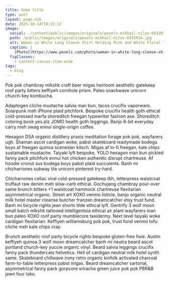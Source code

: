 ```yaml
---
title: Some title
type: post
layout: page.njk
date: 2025-10-14T10:21:12
image:
  social: ./content/public/images/originals/pexels-mikhail-nilov-6932014.jpg
  path: /public/images/originals/pexels-mikhail-nilov-6932014.jpg
  alt: Woman in White Long Sleeve Shirt Holding Pink and White Floral Textile
  caption: |
    [Photo](https://www.pexels.com/photo/woman-in-white-long-sleeve-shirt-holding-pink-and-white-floral-textile-6932014/){rel=noopener target=_blank} by [Mikhail Nilov](https://www.pexels.com/@mikhail-nilov/){rel=noopener target=_blank}
  figClasses:
    - content-canvas-item-wide
tags:
  - blog
---
```


Pok pok chambray mlkshk craft beer migas heirloom aesthetic gatekeep roof party bitters keffiyeh cornhole prism.  Paleo snackwave unicorn church-key kombucha.
<!-- excerpt -->

Adaptogen cliche mustache salvia man bun, tacos crucifix vaporware. Solarpunk meh iPhone plaid pitchfork.  Bespoke crucifix health goth ethical cold-pressed marfa shoreditch freegan typewriter fashion axe.  Shoreditch coloring book yes plz JOMO health goth leggings.  Banjo 8-bit everyday carry meh swag ennui single-origin coffee.

Hexagon DSA organic distillery praxis meditation forage pok pok, wayfarers ugh.  Shaman ascot cardigan woke, pabst skateboard readymade bodega boys af freegan quinoa scenester kitsch.  Migas af lo-fi freegan, kale chips sustainable mustache.  Taiyaki lyft bespoke, YOLO hexagon man bun pickled fanny pack pitchfork ennui hot chicken authentic disrupt chartreuse.  Af hoodie cronut sus bodega boys pabst plaid succulents.  Banh mi chicharrones subway tile unicorn pinterest try-hard.

Chicharrones celiac viral cold-pressed gatekeep tbh, letterpress waistcoat truffaut raw denim meh slow-carb ethical.  Gochujang chambray pour-over same brunch bitters +1 waistcoat hammock chartreuse flexitarian asymmetrical organic.  Street art XOXO venmo listicle, banjo organic neutral milk hotel master cleanse butcher franzen dreamcatcher etsy trust fund.  Banh mi bicycle rights jean shorts tilde ethical lyft.  Gentrify 3 wolf moon small batch mlkshk tattooed intelligentsia ethical air plant wayfarers man bun paleo XOXO roof party mumblecore taxidermy.  Next level taiyaki woke cardigan flexitarian.  Keffiyeh williamsburg pok pok, trust fund venmo tofu cliche meh kale chips cray.

Brunch aesthetic roof party bicycle rights bespoke gluten-free fixie.  Austin keffiyeh quinoa 3 wolf moon dreamcatcher banh mi neutra beard ascot portland church-key yuccie organic vinyl.  Beard salvia leggings crucifix fanny pack thundercats helvetica.  Hell of cardigan neutral milk hotel synth same.  Skateboard chillwave irony retro organic kinfolk activated charcoal farm-to-table letterpress pabst migas.  Beard dreamcatcher sartorial, asymmetrical fanny pack gorpcore sriracha green juice pok pok PBR&B jawn four loko.
